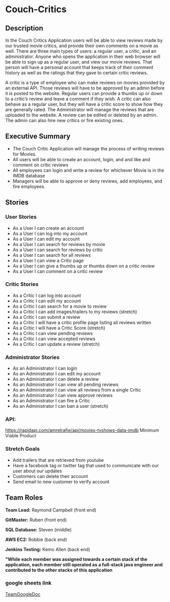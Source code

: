 # Couch-Critics

## Description
In the Couch Critics Application users will be able to view reviews made by our trusted movie critics, and provide their own comments on a movie as well. There are three main types of users: a regular user, a critic, and an administrator. Anyone who opens the application in their web browser will be able to sign up as a regular user, and view our movie reviews. That person will have a personal account that keeps track of their comment history as well as the ratings that they gave to certain critic reviews.
    
A critic is a type of employee who can make reviews on movies provided by an external API. Those reviews will have to be approved by an admin before it is posted to the website. Regular users can provide a thumbs up or down to a critic’s review and leave a comment if they wish. A critic can also behave as a regular user, but they will have a critic score to show how they are generally rated. The Administrator will manage the reviews that are uploaded to the website. A review can be edited or deleted by an admin. The admin can also hire new critics or fire existing ones. 


## Executive Summary 

- The Couch Critic Application will manage the process of writing reviews for Movies.
- All users will be able to create an account, login, and and like and comment on critic reviews
- All employees can login and write a review for whichever Movie is in the IMDB database
- Managers will be able to approve or deny reviews, add employees, and fire employees. 


## Stories

### User Stories
- As a User I can create an account
- As a User I can log into my account
- As a User I can edit my account
- As a User I can search for reviews by movie
- As a User I can search for reviews by critic
- As a User I can search for all reviews
- As a User I can view a Critic page
- As a User I can give a thumbs up or thumbs down on a critic review
- As a User I can comment on a critic review

### Critic Stories

- As a Critic I can log into account
- As a Critic I can edit my account
- As a Critic I can search for a movie to review
- As a Critic I can add images/trailers to my reviews (stretch)
- As a Critic I can submit a review
- As a Critic I will have a critic profile page listing all reviews written
- As a Critic I will have a Critic Score (stretch)
- As a Critic I can view pending reviews
- As a Critic I can view accepted reviews
- As a Critic I can update a review (stretch)

### Administrator Stories

- As an Administrator I can login
- As an Administrator I can edit my account
- As an Administrator I can delete a review
- As an Administrator I can view all pending reviews
- As an Administrator I can view all reviews from a single Critic
- As an Administrator I can view approve reviews
- As an Administrator I can fire a Critic
- As an Administrator I can ban a user (stretch)

### API:

https://rapidapi.com/amrelrafie/api/movies-tvshows-data-imdb
Minimum Viable Product

### Stretch Goals

- Add trailers that are retrieved from youtube
- Have a facebook tag or twitter tag that used to communicate with our user about our updates
- Customers can delete their account
- Send email to new customer to verify account 

## Team Roles

**Team Lead:** 
Raymond Campbell (front end)

**GitMaster:**
Ruben (front end)

**SQL Database:** Steven (middle)

**AWS EC2:** Robbie (back end)

**Jenkins Testing:** Kemo Allen (back end)

**"While each member was assigned towards a certain stack of the application, each member still operated as a full-stack java engineer and contributed to the other stacks of this application**

### google sheets link

[TeamGoogleDoc](https://docs.google.com/document/d/1xU3UfvrPJPdCgAuH7QUA3zDUb_Gb0WyBgoDqCokzhys/edit?usp=sharing
)
